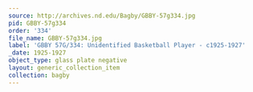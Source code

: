 ```yaml
---
source: http://archives.nd.edu/Bagby/GBBY-57g334.jpg
pid: GBBY-57g334
order: '334'
file_name: GBBY-57g334.jpg
label: 'GBBY 57G/334: Unidentified Basketball Player - c1925-1927'
_date: 1925-1927
object_type: glass plate negative
layout: generic_collection_item
collection: bagby
---
```

